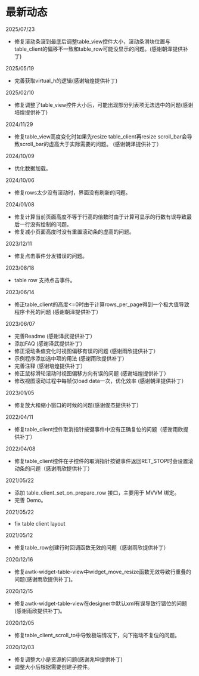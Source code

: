# 最新动态

2025/07/23
  * 修复滚动条滚到最底后调整table_view控件大小，滚动条滑块位置与table_client的偏移不一致和table_row可能没显示的问题。(感谢朝泽提供补丁)

2025/05/19
  * 完善获取virtual_h的逻辑(感谢培煌提供补丁)

2025/02/10
  * 修复调整了table_view控件大小后，可能出现部分列表项无法选中的问题(感谢培煌提供补丁)

2024/11/29
  * 修复table_view高度变化时如果先resize table_client再resize scroll_bar会导致scroll_bar的虚高大于实际需要的问题。 (感谢朝泽提供补丁）

2024/10/09
  * 优化数据加载。

2024/10/06
  * 修复rows太少没有滚动时，界面没有刷新的问题。

2024/01/08
  * 修复计算当前页面高度不等于行高的倍数时由于计算可显示的行数有误导致最后一行没有绘制的问题。
  * 修复减小页面高度时没有重置滚动条的虚高的问题。

2023/12/11
  * 修复点击事件分发错误的问题。

2023/08/18
  * table row 支持点击事件。

2023/06/14
  * 修正table_client的高度<=0时由于计算rows_per_page得到一个极大值导致程序卡死的问题 (感谢朝泽提供补丁）

2023/06/07
  * 完善Readme (感谢泽武提供补丁）
  * 添加FAQ (感谢泽武提供补丁）
  * 修正滚动条值变化时视图偏移有误的问题 (感谢雨欣提供补丁）
  * 示例程序添加选中项的用法 (感谢雨欣提供补丁）
  * 完善注释 (感谢培煌提供补丁）
  * 修正鼠标滑轮滚动时视图偏移方向有误的问题 (感谢培煌提供补丁）
  * 修改视图滚动过程中每帧仅load data一次，优化效率 (感谢朝泽提供补丁）

2023/01/05
  * 修复放大和缩小窗口的时候的问题(感谢俊杰提供补丁）

2022/04/11
  * 修复table_client控件取消指针按键事件中没有正确复位的问题（感谢雨欣提供补丁）  

2022/04/08
  * 修复table_client控件在子控件的取消指针按键事件返回RET_STOP时会设置滚动条的问题（感谢雨欣提供补丁）  

2021/05/22
  * 添加 table_client_set_on_prepare_row 接口，主要用于 MVVM 绑定。
  * 完善 Demo。

2021/05/22
  * fix table client layout

2021/05/12
  * 修复table\_row创建行时回调函数无效的问题（感谢雨欣提供补丁）

2020/12/16
  * 修复awtk-widget-table-view中widget\_move\_resize函数无效导致行重叠的问题(感谢雨欣提供补丁)。

2020/12/15
  * 修复awtk-widget-table-view在designer中默认xml有误导致行错位的问题(感谢雨欣提供补丁)。

2020/12/05
  * 修复table\_client\_scroll\_to中导致极端情况下，向下拖动不复位的问题。

2020/12/03
  * 修复调整大小是资源的问题(感谢兆坤提供补丁)
  * 调整大小后根据需要创建子控件。
